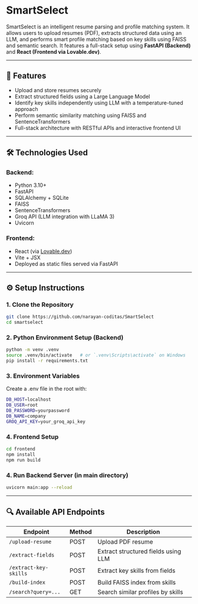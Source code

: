 # SmartSelect

SmartSelect is an intelligent resume parsing and profile matching system. It allows users to upload resumes (PDF), extracts structured data using an LLM, and performs smart profile matching based on key skills using FAISS and semantic search. It features a full-stack setup using **FastAPI (Backend)** and **React (Frontend via Lovable.dev)**.

---

## 🚀 Features

- Upload and store resumes securely
- Extract structured fields using a Large Language Model
- Identify key skills independently using LLM with a temperature-tuned approach
- Perform semantic similarity matching using FAISS and SentenceTransformers
- Full-stack architecture with RESTful APIs and interactive frontend UI

---

## 🛠️ Technologies Used

### Backend:
- Python 3.10+
- FastAPI
- SQLAlchemy + SQLite
- FAISS
- SentenceTransformers
- Groq API (LLM integration with LLaMA 3)
- Uvicorn

### Frontend:
- React (via [Lovable.dev](https://lovable.dev))
- Vite + JSX
- Deployed as static files served via FastAPI


---

## ⚙️ Setup Instructions

### 1. Clone the Repository

```bash
git clone https://github.com/narayan-coditas/SmartSelect
cd smartselect
```
### 2. Python Environment Setup (Backend)
```bash
python -m venv .venv
source .venv/bin/activate   # or `.venv\Scripts\activate` on Windows
pip install -r requirements.txt
```
### 3. Environment Variables
Create a .env file in the root with:
```bash
DB_HOST=localhost
DB_USER=root
DB_PASSWORD=yourpassword
DB_NAME=company
GROQ_API_KEY=your_groq_api_key
```
### 4. Frontend Setup
```bash
cd frontend
npm install
npm run build
```

### 4. Run Backend Server (in main directory)
```bash
uvicorn main:app --reload
```

---

## 🔍 Available API Endpoints

| Endpoint               | Method | Description                            |
|------------------------|--------|----------------------------------------|
| `/upload-resume`       | POST   | Upload PDF resume                      |
| `/extract-fields`      | POST   | Extract structured fields using LLM    |
| `/extract-key-skills`  | POST   | Extract key skills from fields         |
| `/build-index`         | POST   | Build FAISS index from skills          |
| `/search?query=...`    | GET    | Search similar profiles by skills      |
 